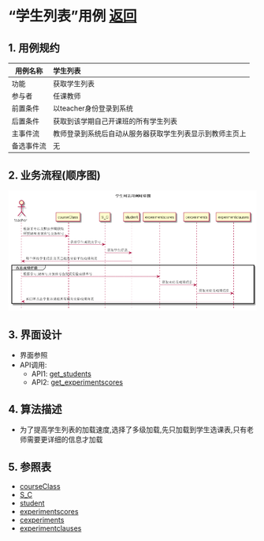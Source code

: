 # “学生列表”用例 [返回](../README.md)

## 1. 用例规约

|用例名称|学生列表|
|-------|:-------------|
|功能|获取学生列表|
|参与者|任课教师|
|前置条件|以teacher身份登录到系统|
|后置条件|获取到该学期自己开课班的所有学生列表|
|主事件流|教师登录到系统后自动从服务器获取学生列表显示到教师主页上|
|备选事件流|无|

## 2. 业务流程(顺序图)

![学生列表](../../out/test6/sequence/学生列表.png)

## 3. 界面设计

- 界面参照
- API调用:
    - API1: [get_students](../api/get_students.md)
    - API2: [get_experimentscores](../api/get_experimentscores.md)
## 4. 算法描述

- 为了提高学生列表的加载速度,选择了多级加载,先只加载到学生选课表,只有老师需要更详细的信息才加载
    
## 5. 参照表

- [courseClass](../数据库设计.md/#courseClass)
- [S_C](../数据库设计.md/#S_C)
- [student](../数据库设计.md/#student)
- [experimentscores](../数据库设计.md/#experimentscores)
- [cexperiments](../数据库设计.md/#cexperiments)
- [experimentclauses](../数据库设计.md/#experimentclauses)